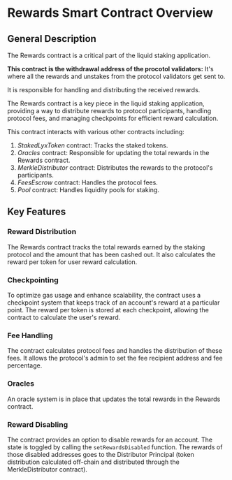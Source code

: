 # Rewards Smart Contract Overview

## General Description

The Rewards contract is a critical part of the liquid staking application.

<b>This contract is the withdrawal address of the procotol validators:</b> 
It's where all the rewards and unstakes from the protocol validators get sent to. 

It is responsible for handling and distributing the received rewards.

The Rewards contract is a key piece in the liquid staking application, providing a way to distribute rewards to protocol 
participants, handling protocol fees, and managing checkpoints for efficient reward calculation.

This contract interacts with various other contracts including:

1. *StakedLyxToken* contract: Tracks the staked tokens.
2. *Oracles* contract: Responsible for updating the total rewards in the Rewards contract.
3. *MerkleDistributor* contract: Distributes the rewards to the protocol's participants.
4. *FeesEscrow* contract: Handles the protocol fees.
5. *Pool* contract: Handles liquidity pools for staking.

## Key Features

### Reward Distribution 

The Rewards contract tracks the total rewards earned by the staking protocol and the amount that has been cashed out. 
It also calculates the reward per token for user reward calculation.

### Checkpointing 

To optimize gas usage and enhance scalability, the contract uses a checkpoint system that keeps track of an account's 
reward at a particular point. The reward per token is stored at each checkpoint, allowing the contract to calculate 
the user's reward.

### Fee Handling 

The contract calculates protocol fees and handles the distribution of these fees. It allows the protocol's admin to set 
the fee recipient address and fee percentage.

### Oracles 

An oracle system is in place that updates the total rewards in the Rewards contract.

### Reward Disabling

The contract provides an option to disable rewards for an account. The state is toggled by calling the 
`setRewardsDisabled` function. The rewards of those disabled addresses goes to the Distributor Principal 
(token distribution calculated off-chain and distributed through the MerkleDistributor contract).
